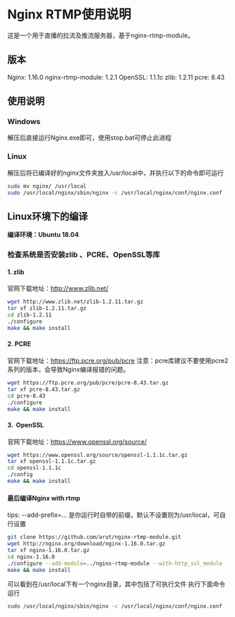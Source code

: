 # Nginx RTMP使用说明
这是一个用于直播的拉流及推流服务器，基于nginx-rtmp-module。

## 版本
Nginx: 1.16.0
nginx-rtmp-module: 1.2.1
OpenSSL: 1.1.1c
zlib: 1.2.11
pcre: 8.43

## 使用说明
### Windows
解压后直接运行Nginx.exe即可，使用stop.bat可停止此进程

### Linux
解压后将已编译好的nginx文件夹放入/usr/local中，并执行以下的命令即可运行
```sh
sudo mv nginx/ /usr/local
sudo /usr/local/nginx/sbin/nginx -c /usr/local/nginx/conf/nginx.conf
```

## Linux环境下的编译
**编译环境：Ubuntu 18.04**
### 检查系统是否安装zlib 、PCRE、OpenSSL等库

#### 1. zlib
官网下载地址：http://www.zlib.net/
```sh
wget http://www.zlib.net/zlib-1.2.11.tar.gz
tar xf zlib-1.2.11.tar.gz
cd zlib-1.2.11
./configure
make && make install
```
#### 2. PCRE
官网下载地址：https://ftp.pcre.org/pub/pcre
注意：pcre库建议不要使用pcre2系列的版本，会导致Nginx编译报错的问题。

```sh
wget https://ftp.pcre.org/pub/pcre/pcre-8.43.tar.gz
tar xf pcre-8.43.tar.gz
cd pcre-8.43
./configure
make && make install
```

#### 3.  OpenSSL
官网下载地址：https://www.openssl.org/source/
```sh
wget https://www.openssl.org/source/openssl-1.1.1c.tar.gz
tar xf openssl-1.1.1c.tar.gz
cd openssl-1.1.1c
./config
make && make install
```

#### 最后编译Nginx with rtmp
tips: --add-prefix=... 是你运行时自带的前缀，默认不设置则为/usr/local，可自行设置
```sh
git clone https://github.com/arut/nginx-rtmp-module.git
wget http://nginx.org/download/nginx-1.16.0.tar.gz
tar xf nginx-1.16.0.tar.gz
cd nginx-1.16.0
./configure --add-module=../nginx-rtmp-module --with-http_ssl_module
make && make install
```
可以看到在/usr/local下有一个nginx目录，其中包括了可执行文件
执行下面命令运行

```sh
sudo /usr/local/nginx/sbin/nginx -c /usr/local/nginx/conf/nginx.conf
```


